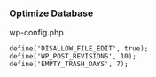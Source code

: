 ### Optimize Database
wp-config.php
```
define('DISALLOW_FILE_EDIT', true);
define('WP_POST_REVISIONS', 10);
define('EMPTY_TRASH_DAYS', 7);
```
